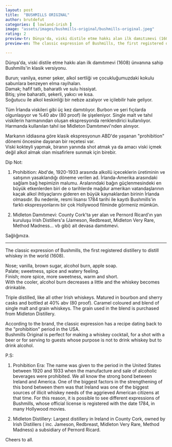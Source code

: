 ```yaml
---
layout: post
title:  "BUSHMILLS ORIGINAL"
author: brutdefut
categories: [ lowland-irish ]
image: "assets/images/bushmills-original/bushmills-original.jpeg"
rating: 2
preview-tr: Dünya'da, viski distile etme hakkı alan ilk damıtımevi (1608) ünvanına sahip Bushmills'in klasik versiyonu.       
preview-en: The classic expression of Bushmills, the first registered distillery to distill whiskey in the world (1608). 

---
```


Dünya'da, viski distile etme hakkı alan ilk damıtımevi (1608) ünvanına sahip Bushmills'in klasik versiyonu.    

Burun; vanilya, esmer şeker, alkol sertliği ve çocukluğumuzdaki kokulu sabunlara benzeyen elma rayihaları.  
Damak; hafif tatlı, baharatlı ve sulu hissiyat.  
Bitiş; yine baharatlı, şekerli, yakıcı ve kısa.  
Soğutucu ile alkol keskinliği bir nebze azalıyor ve içilebilir hale geliyor.  

Tüm İrlanda viskileri gibi üç kez damıtılıyor. Burbon ve şeri fıçılarda olgunlaşıyor ve %40 abv (80 proof) ile şişeleniyor. Single malt ve tahıl viskilerin harmanından oluşan ekspresyonda renklendirici kullanılıyor. Harmanda kullanılan tahıl ise Midleton Damıtımevi'nden alınıyor.  

Markanın iddiasına göre klasik ekspresyonun ABD'de yaşanan "prohibition" dönemi öncesine dayanan bir reçetesi var.  
Viski kokteyli yapmak, biranın yanında shot atmak ya da amacı viski içmek değil alkol almak olan misafirlere sunmak için birebir.  

Dip Not:  
1) Prohibition: Abd'de, 1920-1933 arasında alkollü içeceklerin üretiminin ve satışının yasaklandığı döneme verilen ad. İrlanda-Amerika arasındaki sağlam bağ hepimizin malumu. Aralarındaki bağın güçlenmesindeki en büyük etkenlerden biri de o tarihlerde mağdur amerikan vatandaşlarının kaçak alkol ihtiyaçlarını gideren en büyük kaynaklardan birinin İrlanda olmasıdır. Bu nedenle, resmi lisansı 1784 tarihi ile kayıtlı Bushmills'in farklı ekspresyonlarını bir çok Hollywood filminde görmeniz mümkün.  

2) Midleton Damıtımevi: County Cork'ta yer alan ve Pernord Ricard'ın yan kuruluşu Irish Distillers'a (Jameson, Redbreast, Midleton Very Rare, Method Madness... vb gibi) ait devasa damıtımevi.  

Sağlığınıza. 
 
-----------------------------------------------

<p id="english"></p>

The classic expression of Bushmills, the first registered distillery to distill whiskey in the world (1608).  

Nose; vanilla, brown sugar, alcohol burn, apple soap.  
Palate; sweetness, spice and watery feeling.  
Finish; more spice, more sweetness, warm and short.  
With the cooler, alcohol burn decreases a little and the whiskey becomes drinkable.  

Triple distilled, like all other Irish whiskeys. Matured in bourbon and sherry casks and bottled at 40% abv (80 proof). Caramel coloured and blend of single malt and grain whiskeys. The grain used in the blend is purchased from Midleton Distillery.  

According to the brand, the classic expression has a recipe dating back to the "prohibition" period in the USA.  
Bushmills Original is perfect for making a whiskey cocktail, for a shot with a beer or for serving to guests whose purpose is not to drink whiskey but to drink alcohol.  

P.S:  
1) Prohibition Era: The name was given to the period in the United States between 1920 and 1933 when the manufacture and sale of alcoholic beverages were prohibited. We all know the strong bond between Ireland and America. One of the biggest factors in the strengthening of this bond between them was that Ireland was one of the biggest sources of illicit whiskey needs of the aggrieved American citizens at that time. For this reason, it is possible to see different expressions of Bushmills, whose official license is registered with the date 1784, in many Hollywood movies.  

2) Midleton Distillery: Largest distillery in Ireland in County Cork, owned by Irish Distillers ( inc. Jameson, Redbreast, Midleton Very Rare, Method Madness) a subsidiary of Pernord Ricard.  

Cheers to all.         
  
